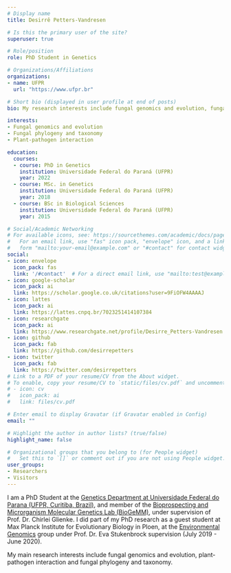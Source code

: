```yaml
---
# Display name
title: Desirrê Petters-Vandresen

# Is this the primary user of the site?
superuser: true

# Role/position
role: PhD Student in Genetics

# Organizations/Affiliations
organizations:
- name: UFPR
  url: "https://www.ufpr.br"

# Short bio (displayed in user profile at end of posts)
bio: My research interests include fungal genomics and evolution, fungal phylogeny and taxonomy and plant-pathogen interaction.

interests:
- Fungal genomics and evolution
- Fungal phylogeny and taxonomy
- Plant-pathogen interaction

education:
  courses:
  - course: PhD in Genetics
    institution: Universidade Federal do Paraná (UFPR)
    year: 2022
  - course: MSc. in Genetics
    institution: Universidade Federal do Paraná (UFPR)
    year: 2018
  - course: BSc in Biological Sciences
    institution: Universidade Federal do Paraná (UFPR)
    year: 2015

# Social/Academic Networking
# For available icons, see: https://sourcethemes.com/academic/docs/page-builder/#icons
#   For an email link, use "fas" icon pack, "envelope" icon, and a link in the
#   form "mailto:your-email@example.com" or "#contact" for contact widget.
social:
- icon: envelope
  icon_pack: fas
  link: '/#contact'  # For a direct email link, use "mailto:test@example.org".
- icon: google-scholar
  icon_pack: ai
  link: https://scholar.google.co.uk/citations?user=9FiOFW4AAAAJ
- icon: lattes
  icon_pack: ai
  link: https://lattes.cnpq.br/7023251414107384
- icon: researchgate
  icon_pack: ai
  link: https://www.researchgate.net/profile/Desirre_Petters-Vandresen
- icon: github
  icon_pack: fab
  link: https://github.com/desirrepetters
- icon: twitter
  icon_pack: fab
  link: https://twitter.com/desirrepetters
# Link to a PDF of your resume/CV from the About widget.
# To enable, copy your resume/CV to `static/files/cv.pdf` and uncomment the lines below.
# - icon: cv
#   icon_pack: ai
#   link: files/cv.pdf

# Enter email to display Gravatar (if Gravatar enabled in Config)
email: ""

# Highlight the author in author lists? (true/false)
highlight_name: false

# Organizational groups that you belong to (for People widget)
#   Set this to `[]` or comment out if you are not using People widget.
user_groups:
- Researchers
- Visitors
---
```


I am a PhD Student at the [Genetics Department at Universidade Federal do Parana (UFPR, Curitiba, Brazil)](https://www.bio.ufpr.br/portal/ppggenetica/), and member of the [Bioprospecting and Microrganism Molecular Genetics Lab (BioGeMM)](https://www.bio.ufpr.br/portal/biogemm/), under supervision of Prof. Dr. Chirlei Glienke. I did part of my PhD research as a guest student at Max Planck Institute for Evolutionary Biology in Ploen, at the [Environmental Genomics](https://web.evolbio.mpg.de/envgen/) group under Prof. Dr. Eva Stukenbrock supervision (July 2019 - June 2020). 

My main research interests include fungal genomics and evolution, plant-pathogen interaction and fungal phylogeny and taxonomy.
